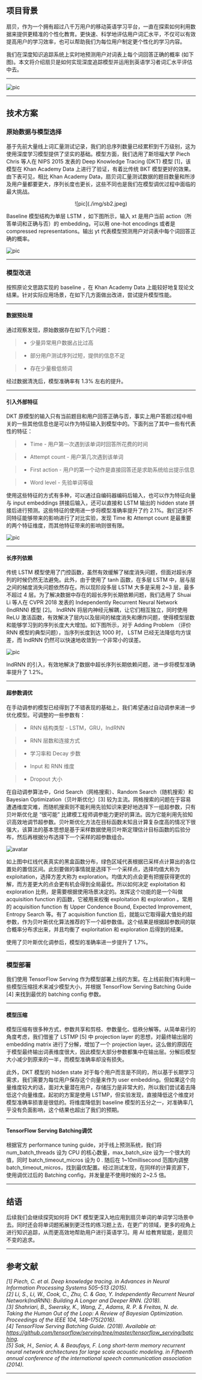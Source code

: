 
## 项目背景

扇贝，作为一个拥有超过八千万用户的移动英语学习平台，一直在探索如何利用数据来提供更精准的个性化教育。更快速、科学地评估用户词汇水平，不仅可以有效提高用户的学习效率，也可以帮助我们为每位用户制定更个性化的学习内容。
 
我们在深度知识追踪系统上实时地预测用户对词表上每个词回答正确的概率 (如下图)。本文将介绍扇贝是如何实现深度追踪模型并运用到英语学习者词汇水平评估中去。

---

![pic](https://github.com/AITutorials/solutions/blob/master/img/sb1.jpeg)


---

## 技术方案

### 原始数据与模型选择

基于先前大量线上词汇量测试记录，我们的总序列数量已经累积到千万级别，这为使用深度学习模型提供了坚实的基础。模型方面，我们选用了斯坦福大学 Piech Chris 等人在 NIPS 2015 发表的 Deep Knowledge Tracing (DKT) 模型 [1]，该模型在 Khan Academy Data 上进行了验证，有着比传统 BKT 模型更好的效果。由下表可见，相比 Khan Academy Data，扇贝词汇量测试数据的题目数量和所涉及用户量都要更大，序列长度也更长，这些不同也是我们在模型调优过程中面临的最大挑战。


<center> ![pic](./img/sb2.jpeg) </center>

Baseline 模型结构为单层 LSTM ，如下图所示，输入 xt 是用户当前 action（所答单词和正确与否）的 embedding，可以用 one-hot encodings 或者是 compressed representations。输出 yt 代表模型预测用户对词表中每个词回答正确的概率。

![pic](https://github.com/AITutorials/solutions/blob/master/img/sb3.jpeg)

---

### 模型改进

按照原论文思路实现的 baseline ，在 Khan Academy Data 上能较好地复现论文结果。针对实际应用场景，在如下几方面做出改进，尝试提升模型性能。

---

#### 数据预处理

通过观察发现，原始数据存在如下几个问题：

> * 少量异常用户数据占比过高

> * 部分用户测试序列过短，提供的信息不足

> * 存在少量极低频词

经过数据清洗后，模型准确率有 1.3% 左右的提升。

---

#### 引入外部特征

DKT 原模型的输入只有当前题目和用户回答正确与否，事实上用户答题过程中相关的一些其他信息也是可以作为特征输入到模型中的。下面列出了其中一些有代表性的特征：

> * Time - 用户第一次遇到该单词时回答所花费的时间

> * Attempt count - 用户第几次遇到该单词

> * First action - 用户的第一个动作是直接回答还是求助系统给出提示信息

> * Word level - 先验单词等级


使用这些特征的方式有多种，可以通过自编码器编码后输入，也可以作为特征向量与 input embeddings 拼接后输入，还可以直接和 LSTM 输出的 hidden state 拼接后进行预测。这些特征的使用进一步将模型准确率提升了约 2.1%。我们还对不同特征能够带来的影响进行了对比实验，发现 Time 和 Attempt count 是最重要的两个特征维度，而其他特征带来的影响则很有限。

![pic](https://github.com/AITutorials/solutions/blob/master/img/sb4.jpeg)

---


#### 长序列依赖

传统 LSTM 模型使用了门控函数，虽然有效缓解了梯度消失问题，但面对超长序列的时候仍然无法避免。此外，由于使用了 tanh 函数，在多层 LSTM 中，层与层之间的梯度消失问题依然存在。所以现阶段多层 LSTM 大多是采用 2~3 层，最多不超过 4 层。为了解决数据中存在的超长序列长期依赖问题，我们选用了 Shuai Li 等人在 CVPR 2018 发表的 Independently Recurrent Neural Network (IndRNN) 模型 [2]。 IndRNN 将层内神经元解耦，让它们相互独立，同时使用 ReLU 激活函数，有效解决了层内以及层间的梯度消失和爆炸问题，使得模型层数和能够学习到的序列长度大大增加。如下图所示，对于 Adding Problem （评价 RNN 模型的典型问题），当序列长度到达 1000 时， LSTM 已经无法降低均方误差，而 IndRNN 仍然可以快速地收敛到一个非常小的误差。

![pic](https://github.com/AITutorials/solutions/blob/master/img/sb5.jpeg)


IndRNN 的引入，有效地解决了数据中超长序列长期依赖问题，进一步将模型准确率提升了 1.2%。

----

#### 超参数调优

在手动调参的模型已经得到了不错表现的基础上，我们希望通过自动调参来进一步优化模型。可调整的一些参数有：

> * RNN 结构类型 - LSTM，GRU，IndRNN

> * RNN 层数和连接方式

> * 学习率和 Decay 步数

> * Input 和 RNN 维度

> * Dropout 大小

在自动调参算法中，Grid Search（网格搜索）、Random Search（随机搜索）和 Bayesian Optimization（贝叶斯优化）[3] 较为主流。网格搜索的问题在于容易遭遇维度灾难，而随机搜索则不能利用先验知识来更好地选择下一组超参数，只有贝叶斯优化是 “很可能” 比建模工程师调参能力更好的算法。因为它能利用先验知识高效地调节超参数。贝叶斯优化方法在目标函数未知且计算复杂度高的情况下很强大，该算法的基本思想是基于采样数据使用贝叶斯定理估计目标函数的后验分布，然后再根据分布选择下一个采样的超参数组合。



![avatar](https://github.com/AITutorials/solutions/blob/master/img/baduanjin5.jpeg)

如上图中红线代表真实的黑盒函数分布，绿色区域代表根据已采样点计算出的各位置处的置信区间。此刻要做的事情就是选择下一个采样点，选择均值大称为 exploitation，选择方差大称为 exploration。均值大的点会更有把握获得更优的解，而方差更大的点会更有机会得到全局最优。所以如何决定 exploitation 和 exploration 比例，是需要根据使用场景决定的。发挥这个功能的是一个叫做 acquisition function 的函数，它被用来权衡 exploitation 和 exploration 。常用的 acquisition function 有 Upper Condence Bound, Expected Improvement, Entropy Search 等。有了 acquisition function 后，就能以它取得最大值处的超参数，作为贝叶斯优化算法推荐的下一个超参数值。这个结果是根据超参数间的联合概率分布求出来，并且均衡了 exploritation 和 exploration 后得到的结果。


使用了贝叶斯优化调参后，模型的准确率进一步提升了 1.7%。

---

### 模型部署

我们使用 TensorFlow Serving 作为模型部署上线的方案。在上线前我们有利用一些模型压缩技术来减少模型大小，并根据 TensorFlow Serving Batching Guide [4] 来找到最优的 batching config 参数。

---

#### 模型压缩

模型压缩有很多种方式，参数共享和剪枝、参数量化、低秩分解等。从简单易行的角度考虑，我们借鉴了 LSTMP [5] 中 projection layer 的思想，对最终输出层的 embedding matrix 进行了分解，增加了一个 projection layer。这么做的原因在于模型最终输出词表维度很大，因此模型大部分参数都集中在输出层。分解后模型大小减少到原来的一半，而模型准确率却没有损失。

此外，DKT 模型的 hidden state 对于每个用户而言是不同的，所以基于长期学习需求，我们需要为每位用户保存这个向量来作为 user embedding。但如果这个向量维度较大的话，面对大量潜在用户，存储压力是非常大的，所以我们尝试着去降低这个向量维度。起初的方案是使用 LSTMP，但实验发现，直接降低这个维度对模型准确率损害是很低的。将维度降低到 baseline 模型的五分之一，对准确率几乎没有负面影响，这个结果也超出了我们的预期。


---

#### TensorFlow Serving Batching调优

根据官方 performance tuning guide，对于线上预测系统，我们将 num_batch_threads 设为 CPU 的核心数量，max_batch_size 设为一个很大的值，同时 batch_timeout_micros 设为 0 . 随后在 1~10millisecond 范围内调整 batch_timeout_micros，找到最优配置。经过测试发现，在同样的计算资源下，使用调优过后的 Batching config，并发量是不使用时候的 2~2.5 倍。

---

## 结语

后续我们会继续探究如何将 DKT 模型更深入地应用到扇贝单词的单词学习场景中去。同时还会将单词题拓展到更泛性的练习题上去，在更广的领域，更多的视角上进行知识追踪，从而更高效地帮助用户进行英语学习。用 AI 给教育赋能，是扇贝不变的追求。

---

## 参考文献

*[1] Piech, C. et al. Deep knowledge tracing. in Advances in Neural Information Processing Systems 505–513 (2015).		
[2] Li, S., Li, W., Cook, C., Zhu, C. & Gao, Y. Independently Recurrent Neural Network(IndRNN): Building A Longer and Deeper RNN. (2018).		
[3] Shahriari, B., Swersky, K., Wang, Z., Adams, R. P. & Freitas, N. de. Taking the Human Out of the Loop: A Review of Bayesian Optimization. Proceedings of the IEEE 104, 148–175(2016).		
[4] TensorFlow Serving Batching Guide. (2018). Available at:		
https://github.com/tensorflow/serving/tree/master/tensorflow_serving/batching.		
[5] Sak, H., Senior, A. & Beaufays, F. Long short-term memory recurrent neural network architectures for large scale acoustic modeling. in Fifteenth annual conference of the international speech communication association (2014).*


---
